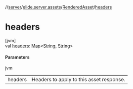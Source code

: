 //[server](../../../index.md)/[elide.server.assets](../index.md)/[RenderedAsset](index.md)/[headers](headers.md)

# headers

[jvm]\
val [headers](headers.md): [Map](https://kotlinlang.org/api/latest/jvm/stdlib/kotlin.collections/-map/index.html)&lt;[String](https://kotlinlang.org/api/latest/jvm/stdlib/kotlin/-string/index.html), [String](https://kotlinlang.org/api/latest/jvm/stdlib/kotlin/-string/index.html)&gt;

#### Parameters

jvm

| | |
|---|---|
| headers | Headers to apply to this asset response. |
